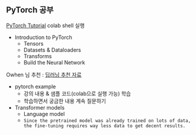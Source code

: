 ## PyTorch 공부

[PyTorch Tutorial](https://pytorch.org/tutorials/) colab shell 실행

- Introduction to PyTorch
  - Tensors
  - Datasets & Dataloaders
  - Transforms
  - Build the Neural Network



Owhen 님 추천 : [딥러닝 추천 자료](https://github.com/huggingface/transformers)

- pytorch example
  - 강의 내용 & 샘플 코드(colab으로 실행 가능) 학습
  - 학습하면서 궁금한 내용 계속 질문하기
- Transformer models
  - Language model
  - `Since the pretrained model was already trained on lots of data, the fine-tuning requires way less data to get decent results.`
